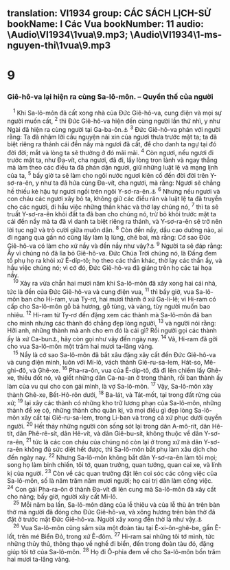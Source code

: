 translation: VI1934
group: CÁC SÁCH LỊCH-SỬ
bookName: I Các Vua 
bookNumber: 11
audio: \Audio\VI1934\1vua\9.mp3; \Audio\VI1934\1-ms-nguyen-thi\1vua\9.mp3
-------

<div class="title"><h1>9</h1><h3>Giê-hô-va lại hiện ra cùng Sa-lô-môn. – Quyền thế của người</h3></div>
<span class="verse 1vua_9_1"> <sup>1</sup> Khi Sa-lô-môn đã cất xong nhà của Đức Giê-hô-va, cung điện và mọi sự người muốn cất, </span>
<span class="verse 1vua_9_2"><sup>2</sup> thì Đức Giê-hô-va hiện đến cùng người lần thứ nhì, y như Ngài đã hiện ra cùng người tại Ga-ba-ôn.<a data-toggle="tooltip" data-placement="bottom" title="1Vua 3:5; 2Su 1:7">⚓</a></span>
<span class="verse 1vua_9_3"><sup>3</sup> Đức Giê-hô-va phán với người rằng: Ta đã nhậm lời cầu nguyện nài xin của ngươi thưa trước mặt ta; ta đã biệt riêng ra thánh cái đền nầy mà ngươi đã cất, để cho danh ta ngự tại đó đời đời; mắt và lòng ta sẽ thường ở đó mãi mãi. </span>
<span class="verse 1vua_9_4"><sup>4</sup> Còn ngươi, nếu ngươi đi trước mặt ta, như Đa-vít, cha ngươi, đã đi, lấy lòng trọn lành và ngay thẳng mà làm theo các điều ta đã phán dặn ngươi, giữ những luật lệ và mạng lịnh của ta, </span>
<span class="verse 1vua_9_5"><sup>5</sup> bấy giờ ta sẽ làm cho ngôi nước ngươi kiên cố đến đời đời trên Y-sơ-ra-ên, y như ta đã hứa cùng Đa-vít, cha ngươi, mà rằng: Ngươi sẽ chẳng hề thiếu kẻ hậu tự ngươi ngồi trên ngôi Y-sơ-ra-ên.<a data-toggle="tooltip" data-placement="bottom" title="1Vua 2:4">⚓</a></span>
<span class="verse 1vua_9_6"><sup>6</sup> Nhưng nếu ngươi và con cháu các ngươi xây bỏ ta, không giữ các điều răn và luật lệ ta đã truyền cho các ngươi, đi hầu việc những thần khác và thờ lạy chúng nó, </span>
<span class="verse 1vua_9_7"><sup>7</sup> thì ta sẽ truất Y-sơ-ra-ên khỏi đất ta đã ban cho chúng nó, trừ bỏ khỏi trước mặt ta cái đền nầy mà ta đã vì danh ta biệt riêng ra thánh, và Y-sơ-ra-ên sẽ trở nên lời tục ngữ và trò cười giữa muôn dân. </span>
<span class="verse 1vua_9_8"><sup>8</sup> Còn đền nầy, dầu cao dường nào, ai đi ngang qua gần nó cũng lấy làm lạ lùng, chê bai, mà rằng: Cớ sao Đức Giê-hô-va có làm cho xứ nầy và đền nầy như vậy?<a data-toggle="tooltip" data-placement="bottom" title="2Vua 25:9; 2Su 36:19">⚓</a></span>
<span class="verse 1vua_9_9"><sup>9</sup> Người ta sẽ đáp rằng: Ấy vì chúng nó đã lìa bỏ Giê-hô-va. Đức Chúa Trời chúng nó, là Đấng đem tổ phụ họ ra khỏi xứ Ê-díp-tô; họ theo các thần khác, thờ lạy các thần ấy, và hầu việc chúng nó; vì cớ đó, Đức Giê-hô-va đã giáng trên họ các tai họa nầy. <br/></span>
<span class="verse 1vua_9_10"> <sup>10</sup> Xảy ra vừa chẵn hai mươi năm khi Sa-lô-môn đã xây xong hai cái nhà, tức là đền của Đức Giê-hô-va và cung điện vua, </span>
<span class="verse 1vua_9_11"><sup>11</sup> thì bấy giờ, vua Sa-lô-môn ban cho Hi-ram, vua Ty-rơ, hai mươi thành ở xứ Ga-li-lê; vì Hi-ram có cấp cho Sa-lô-môn gỗ bá hương, gỗ tùng, và vàng, tùy người muốn bao nhiêu. </span>
<span class="verse 1vua_9_12"><sup>12</sup> Hi-ram từ Ty-rơ đến đặng xem các thành mà Sa-lô-môn đã ban cho mình nhưng các thành đó chẳng đẹp lòng người, </span>
<span class="verse 1vua_9_13"><sup>13</sup> và người nói rằng: Hỡi anh, những thành mà anh cho em đó là cái gì? Rồi người gọi các thành ấy là xứ Ca-bun<a data-toggle="tooltip" data-placement="bottom" title="Nghĩa là không ra gì hết">⚓</a>, hãy còn gọi như vậy đến ngày nay. </span>
<span class="verse 1vua_9_14"><sup>14</sup> Vả, Hi-ram đã gởi cho vua Sa-lô-môn một trăm hai mươi ta-lâng vàng. <br/></span>
<span class="verse 1vua_9_15"> <sup>15</sup> Nầy là cớ sao Sa-lô-môn đã bắt xâu đặng xây cất đền Đức Giê-hô-va và cung điện mình, luôn với Mi-lô, vách thành Giê-ru-sa-lem, Hát-so, Mê-ghi-đô, và Ghê-xe. </span>
<span class="verse 1vua_9_16"><sup>16</sup> Pha-ra-ôn, vua của Ê-díp-tô, đã đi lên chiếm lấy Ghê-xe, thiêu đốt nó, và giết những dân Ca-na-an ở trong thành, rồi ban thành ấy làm của vu qui cho con gái mình, là vợ Sa-lô-môn. </span>
<span class="verse 1vua_9_17"><sup>17</sup> Vậy, Sa-lô-môn xây thành Ghê-xe, Bết-Hô-rôn dưới, </span>
<span class="verse 1vua_9_18"><sup>18</sup> Ba-lát, và Tát-mốt, tại trong đất rừng của xứ; </span>
<span class="verse 1vua_9_19"><sup>19</sup> lại xây các thành có những kho trữ lương phạn của Sa-lô-môn, những thành để xe cộ, những thành cho quân kị, và mọi điều gì đẹp lòng Sa-lô-môn xây cất tại Giê-ru-sa-lem, trong Li-ban và trong cả xứ phục dưới quyền người. </span>
<span class="verse 1vua_9_20"><sup>20</sup> Hết thảy những người còn sống sót lại trong dân A-mô-rít, dân Hê-tít, dân Phê-rê-sít, dân Hê-vít, và dân Giê-bu-sít, không thuộc về dân Y-sơ-ra-ên, </span>
<span class="verse 1vua_9_21"><sup>21</sup> tức là các con cháu của chúng nó còn lại ở trong xứ mà dân Y-sơ-ra-ên không đủ sức diệt hết được, thì Sa-lô-môn bắt phụ làm xâu dịch cho đến ngày nay. </span>
<span class="verse 1vua_9_22"><sup>22</sup> Nhưng Sa-lô-môn không bắt dân Y-sơ-ra-ên làm tôi mọi; song họ làm binh chiến, tôi tớ, quan trưởng, quan tướng, quan cai xe, và lính kị của người. </span>
<span class="verse 1vua_9_23"><sup>23</sup> Còn về các quan trưởng đặt lên coi sóc các công việc của Sa-lô-môn, số là năm trăm năm mươi người; họ cai trị dân làm công việc. </span>
<span class="verse 1vua_9_24"><sup>24</sup> Con gái Pha-ra-ôn ở thành Đa-vít đi lên cung mà Sa-lô-môn đã xây cất cho nàng; bấy giờ, người xây cất Mi-lô. <br/></span>
<span class="verse 1vua_9_25"> <sup>25</sup> Mỗi năm ba lần, Sa-lô-môn dâng của lễ thiêu và của lễ thù ân trên bàn thờ mà người đã đóng cho Đức Giê-hô-va, và xông hương trên bàn thờ đã đặt ở trước mặt Đức Giê-hô-va. Người xây xong đền thờ là như vậy.<a data-toggle="tooltip" data-placement="bottom" title="Xu 23:17; 34:23; Phu 16:16">⚓</a><br/></span>
<span class="verse 1vua_9_26"> <sup>26</sup> Vua Sa-lô-môn cũng sắm sửa một đoàn tàu tại Ê-xi-ôn-ghê-be, gần Ê-lốt, trên mé Biển Đỏ, trong xứ Ê-đôm. </span>
<span class="verse 1vua_9_27"><sup>27</sup> Hi-ram sai những tôi tớ mình, tức những thủy thủ, thông thạo về nghề đi biển, đến trong đoàn tàu đó, đặng giúp tôi tớ của Sa-lô-môn. </span>
<span class="verse 1vua_9_28"><sup>28</sup> Họ đi Ô-phia đem về cho Sa-lô-môn bốn trăm hai mươi ta-lâng vàng. <br/></span>
